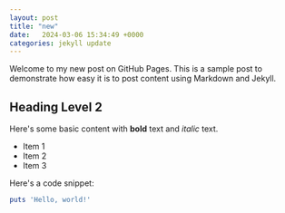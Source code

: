 ```yaml
---
layout: post
title: "new"
date:   2024-03-06 15:34:49 +0000
categories: jekyll update
---
```


Welcome to my new post on GitHub Pages. This is a sample post to demonstrate how easy it is to post content using Markdown and Jekyll.

## Heading Level 2

Here's some basic content with **bold** text and _italic_ text.

- Item 1
- Item 2
- Item 3

Here's a code snippet:

```ruby
puts 'Hello, world!'

